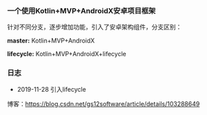 ### 一个使用Kotlin+MVP+AndroidX安卓项目框架

针对不同分支，逐步增加功能，引入了安卓架构组件，分支区别：

**master:** Kotlin+MVP+AndroidX

**lifecycle:** Kotlin+MVP+AndroidX+lifecycle

### 日志

* 2019-11-28 引入lifecycle


博客：https://blog.csdn.net/gs12software/article/details/103288649

